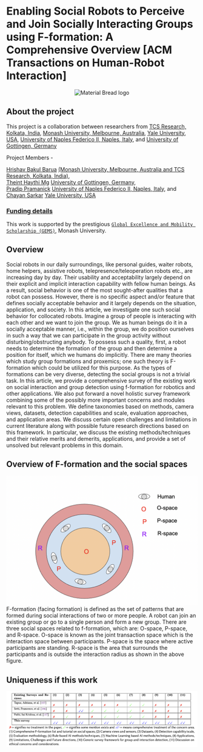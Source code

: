 # Enabling Social Robots to Perceive and Join Socially Interacting Groups using F-formation: A Comprehensive Overview [ACM Transactions on Human-Robot Interaction]


<p align="center">
    <img width="800" src="assets/Social_robot_f-formation.gif" alt="Material Bread logo">
    <br>
</p>

## About the project

This project is a collaboration between researchers from [TCS Research, Kolkata, India](https://www.tcs.com/what-we-do/research), [Monash University, Melbourne, Australia](https://www.monash.edu/), [Yale University, USA](https://www.yale.edu/), [University of Naples Federico II, Naples, Italy](https://www.international.unina.it/), and [University of Gottingen, Germany](https://www.uni-goettingen.de/en/1.html) 

Project Members - 

[Hrishav Bakul Barua](https://www.researchgate.net/profile/Hrishav-Barua) [(Monash University, Melbourne, Australia and TCS Research, Kolkata, India)](https://www.tcs.com/what-we-do/research),                                                                                                  
[Theint Haythi Mg](https://www.researchgate.net/profile/Theint-Mg) [University of Gottingen, Germany](https://www.uni-goettingen.de/en/1.html),                                                                                                                                                   
[Pradip Pramanick](https://www.linkedin.com/in/pradip-pramanick-804297115/?originalSubdomain=in) [University of Naples Federico II, Naples, Italy](https://www.international.unina.it/), and                                                                                                      
[Chayan Sarkar](https://www.linkedin.com/in/csarkar87/?originalSubdomain=in) [Yale University, USA](https://www.yale.edu/)      

### <ins>Funding details<ins>

This work is supported by the prestigious [`Global Excellence and Mobility Scholarship (GEMS)`](https://www.monash.edu.my/research/support-and-scholarships/gems-scholarship), Monash University. 


## Overview

Social robots in our daily surroundings, like personal guides, waiter robots, home helpers, assistive robots, telepresence/teleoperation robots etc., are increasing day by day. Their usability and acceptability largely depend on their explicit and implicit interaction capability with fellow human beings. As a result, social behavior is one of the most sought-after qualities that a robot can possess. However, there is no specific aspect and/or feature that defines socially acceptable behavior and it largely depends on the situation, application, and society. In this article, we investigate one such social behavior for collocated robots. Imagine a group of people is interacting with each other and we want to join the group. We as human beings do it in a socially acceptable manner, i.e., within the group, we do position ourselves in such a way that we can participate in the group activity without disturbing/obstructing anybody. To possess such a quality, first, a robot needs to determine the formation of the group and then determine a position for itself, which we humans do implicitly. There are many theories which study group formations and proxemics; one such theory is F-formation which could be utilized for this purpose. As the types of formations can be very diverse, detecting the social groups is not a trivial task. In this article, we provide a comprehensive survey of the existing work on social interaction and group detection using f-formation for robotics and other applications. We also put forward a novel holistic survey framework combining some of the possibly more important concerns and modules relevant to this problem. We define taxonomies based on methods, camera views, datasets, detection capabilities and scale, evaluation approaches, and application areas. We discuss certain open challenges and limitations in current literature along with possible future research directions based on this framework. 
In particular, we discuss the existing methods/techniques and their relative merits and demerits, applications, and provide a set of unsolved but relevant problems in this domain.

## Overview of F-formation and the social spaces 

<div>
    <img src="assets/F-formation.png" alt="Image 2" width="700" style="float:left; margin-right: 100px;" />
</div>

F-formation (facing formation) is defined as the set of patterns that are formed during social interactions of two or more people. A robot can join an existing group or go to a single person and form a new group. There are three social spaces related to f-formation, which are: O-space, P-space, and R-space. O-space is known as the joint transaction space which is the interaction space between participants. P-space is the space where active participants are standing. R-space is the area that surrounds the participants and is outside the interaction radius as shown in the above figure.

## Uniqueness if this work

<div>
    <img src="assets/Compare.png" alt="Image 2" width="800" style="float:left; margin-right: 100px;" />
</div>
